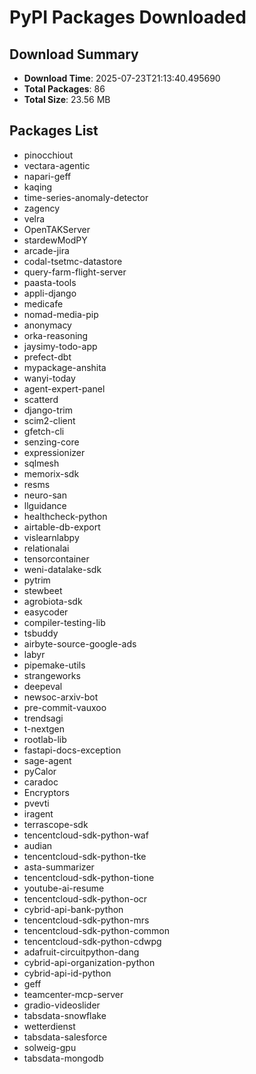 # PyPI Packages Downloaded

## Download Summary
- **Download Time**: 2025-07-23T21:13:40.495690
- **Total Packages**: 86
- **Total Size**: 23.56 MB

## Packages List
- pinocchiout
- vectara-agentic
- napari-geff
- kaqing
- time-series-anomaly-detector
- zagency
- velra
- OpenTAKServer
- stardewModPY
- arcade-jira
- codal-tsetmc-datastore
- query-farm-flight-server
- paasta-tools
- appli-django
- medicafe
- nomad-media-pip
- anonymacy
- orka-reasoning
- jaysimy-todo-app
- prefect-dbt
- mypackage-anshita
- wanyi-today
- agent-expert-panel
- scatterd
- django-trim
- scim2-client
- gfetch-cli
- senzing-core
- expressionizer
- sqlmesh
- memorix-sdk
- resms
- neuro-san
- llguidance
- healthcheck-python
- airtable-db-export
- vislearnlabpy
- relationalai
- tensorcontainer
- weni-datalake-sdk
- pytrim
- stewbeet
- agrobiota-sdk
- easycoder
- compiler-testing-lib
- tsbuddy
- airbyte-source-google-ads
- labyr
- pipemake-utils
- strangeworks
- deepeval
- newsoc-arxiv-bot
- pre-commit-vauxoo
- trendsagi
- t-nextgen
- rootlab-lib
- fastapi-docs-exception
- sage-agent
- pyCalor
- caradoc
- Encryptors
- pvevti
- iragent
- terrascope-sdk
- tencentcloud-sdk-python-waf
- audian
- tencentcloud-sdk-python-tke
- asta-summarizer
- tencentcloud-sdk-python-tione
- youtube-ai-resume
- tencentcloud-sdk-python-ocr
- cybrid-api-bank-python
- tencentcloud-sdk-python-mrs
- tencentcloud-sdk-python-common
- tencentcloud-sdk-python-cdwpg
- adafruit-circuitpython-dang
- cybrid-api-organization-python
- cybrid-api-id-python
- geff
- teamcenter-mcp-server
- gradio-videoslider
- tabsdata-snowflake
- wetterdienst
- tabsdata-salesforce
- solweig-gpu
- tabsdata-mongodb

